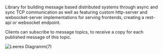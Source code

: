 Library for building message based distributed systems through async and sync TCP communication as well as featuring custom http-server and websocket-server implementations for serving frontends, creating a rest-api or websocket endpoint.
  
Clients can subscribe to message topics, to receive a copy for each published message of this topic.

![Leeres Diagramm(7)](https://github.com/neutralusername/Systemge/assets/39095721/1ed35806-384a-490c-8f6d-7fae0bf85150)
